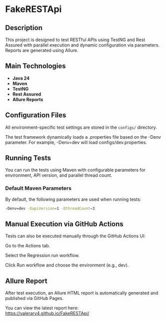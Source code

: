 # FakeRESTApi

## Description

This project is designed to test RESTful APIs using TestNG and Rest Assured with parallel execution and dynamic
configuration via parameters. Reports are generated using Allure.

## Main Technologies

- **Java 24**
- **Maven**
- **TestNG**
- **Rest Assured**
- **Allure Reports**

## Configuration Files

All environment-specific test settings are stored in the `configs/` directory.

The test framework dynamically loads a .properties file based on the -Denv parameter.
For example, -Denv=dev will load configs/dev.properties.

## Running Tests

You can run the tests using Maven with configurable parameters for environment, API version, and parallel thread count.

### Default Maven Parameters

By default, the following parameters are used when running tests:

```bash
-Denv=dev -DapiVersion=1 -DthreadCount=3
```

## Manual Execution via GitHub Actions

Tests can also be executed manually through the GitHub Actions UI:

Go to the Actions tab.

Select the Regression run workflow.

Click Run workflow and choose the environment (e.g., dev).

## Allure Report
After test execution, an Allure HTML report is automatically generated and published via GitHub Pages.

You can view the latest report here:
https://valerarv4.github.io/FakeRESTApi/
